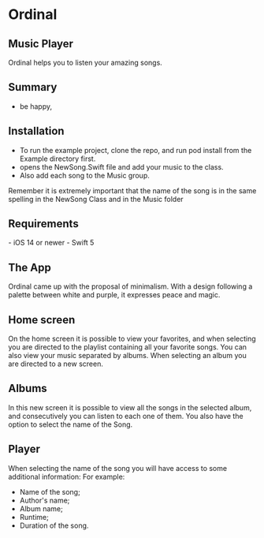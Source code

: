   <h1>Ordinal</h1>
<h2>Music Player</h2>

Ordinal helps you to listen your amazing songs.

<h2>Summary</h2>

- be happy,

<h2>Installation</h2>

- To run the example project, clone the repo, and run pod install from the Example directory first.
- opens the NewSong.Swift file and add your music to the class.
- Also add each song to the Music group.

Remember it is extremely important that the name of the song is in the same spelling in the NewSong Class and in the Music folder 
		
<h2>Requirements</h2>
- iOS 14 or newer
- Swift 5

<h2> The App </h2>
Ordinal came up with the proposal of minimalism.
With a design following a palette between white and purple, it expresses peace and magic.

<h2> Home screen </h2>

On the home screen it is possible to view your favorites, and when selecting you are directed to the playlist containing all your favorite songs.
You can also view your music separated by albums.
When selecting an album you are directed to a new screen.

<h2> Albums </h2>

In this new screen it is possible to view all the songs in the selected album, and consecutively you can listen to each one of them.
You also have the option to select the name of the Song.

<h2> Player </h2>

When selecting the name of the song you will have access to some additional information:
For example:

- Name of the song;
- Author's name;
- Album name;
- Runtime;
- Duration of the song.
